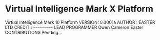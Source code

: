 # Virtual Intelligence Mark X Platform
Virtual Intelligence Mark 10 Platform
VERSION: 0.0001a
AUTHOR : EASTER LTD
CREDIT : ----------
    LEAD PROGRAMMER
        Owen Cameron Easter
    CONTRIBUTIONS
        Pending...
